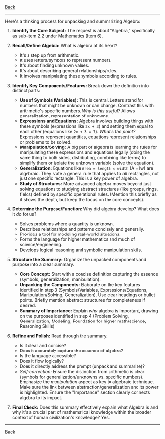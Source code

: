 [Back](README.md)

---

Here's a thinking process for unpacking and summarizing Algebra:

1.  **Identify the Core Subject:** The request is about "Algebra," specifically as sub-item 2.2 under Mathematics (Item 6).

2.  **Recall/Define Algebra:** What *is* algebra at its heart?
    *   It's a step up from arithmetic.
    *   It uses letters/symbols to represent numbers.
    *   It's about finding unknown values.
    *   It's about describing general relationships/rules.
    *   It involves manipulating these symbols according to rules.

3.  **Identify Key Components/Features:** Break down the definition into distinct parts:
    *   **Use of Symbols (Variables):** This is central. Letters stand for numbers that might be unknown or can change. Contrast this with arithmetic's specific numbers. *Why is this useful?* Allows generalization, representation of unknowns.
    *   **Expressions and Equations:** Algebra involves building things with these symbols (expressions like `2x + 3`) and setting them equal to each other (equations like `2x + 3 = 7`). *What's the point?* Expressions represent quantities, equations represent relationships or problems to be solved.
    *   **Manipulation/Solving:** A big part of algebra is learning the rules for manipulating these expressions and equations legally (doing the same thing to both sides, distributing, combining like terms) to simplify them or isolate the unknown variable (solve the equation).
    *   **Generalization:** Equations like `Area = length × width` (A = lw) are algebraic. They state a general rule that applies to *all* rectangles, not just one specific rectangle. This is a key power of algebra.
    *   **Study of Structures:** More advanced algebra moves beyond just solving equations to studying abstract structures (like groups, rings, fields) defined by specific operational rules. (Mention this briefly as it shows the depth, but keep the focus on the core concepts).

4.  **Determine the Purpose/Function:** Why did algebra develop? What does it *do* for us?
    *   Solves problems where a quantity is unknown.
    *   Describes relationships and patterns concisely and generally.
    *   Provides a tool for modeling real-world situations.
    *   Forms the language for higher mathematics and much of science/engineering.
    *   Develops logical reasoning and symbolic manipulation skills.

5.  **Structure the Summary:** Organize the unpacked components and purpose into a clear summary.
    *   **Core Concept:** Start with a concise definition capturing the essence (symbols, generalization, manipulation).
    *   **Unpacking the Components:** Elaborate on the key features identified in step 3 (Symbols/Variables, Expressions/Equations, Manipulation/Solving, Generalization). Use clear headings or bullet points. Briefly mention abstract structures for completeness if desired.
    *   **Summary of Importance:** Explain *why* algebra is important, drawing on the purposes identified in step 4 (Problem Solving, Generalization, Modeling, Foundation for higher math/science, Reasoning Skills).

6.  **Refine and Polish:** Read through the summary.
    *   Is it clear and concise?
    *   Does it accurately capture the essence of algebra?
    *   Is the language accessible?
    *   Does it flow logically?
    *   Does it directly address the prompt (unpack and summarize)?
    *   *Self-correction:* Ensure the distinction from arithmetic is clear (symbols for generalization/unknowns vs. specific numbers). Emphasize the *manipulation* aspect as key to algebraic technique. Make sure the link between abstraction/generalization and its power is highlighted. Ensure the "Importance" section clearly connects algebra to its impact.

7.  **Final Check:** Does this summary effectively explain what Algebra is and why it's a crucial part of mathematical knowledge within the broader context of human civilization's knowledge? Yes.

---

[Back](README.md)
